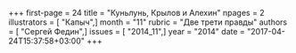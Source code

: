 +++
first-page = 24
title = "Куньлунь, Крылов и Алехин"
npages = 2
illustrators = [ "Капыч",]
month = "11"
rubric = "Две трети правды"
authors = [ "Сергей Федин",]
issues = [ "2014_11",]
year = "2014"
date = "2017-04-24T15:37:58+03:00"
+++
